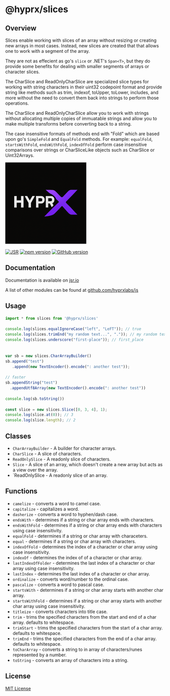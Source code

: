 # @hyprx/slices

## Overview

Slices enable working with slices of an array without resizing or
creating new arrays in most cases.  Instead, new slices are
created that that allows one to work with a segment of the
array.

They are not as effecient as go's `slice` or .NET's `Span<T>`, but
they do provide some benefits for dealing with smaller segments
of arrays or character slices.

The CharSlice and ReadOnlyCharSlice are specialized slice types
for working with string characters in their uint32 codepoint format
and provide string like methods such as trim, indexof, toUpper,
toLower, includes, and more without the need to convert them
back into strings to perform those operations.

The CharSlice and ReadOnlyCharSlice allow you to work with
strings without allocating multiple copies of immuatable strings
and allow you to make multiple transforms  before
converting back to a string.  

The case insensitive formats of methods end with "Fold" which
are based upon go's `SimpleFold` and `EqualFold` methods. For
example: `equalFold`, `startsWithFold`, `endsWithFold`, `indexOfFold`
perform case insensitive comparisons over strings or CharSliceLike
objects such as CharSlice or Uint32Arrays.

![logo](https://raw.githubusercontent.com/hyprxlabs/js/refs/heads/main/.eng/assets/logo.png)

[![JSR](https://jsr.io/badges/@hyprx/slices)](https://jsr.io/@hyprx/slices)
[![npm version](https://badge.fury.io/js/@hyprx%2Fslices.svg)](https://badge.fury.io/js/@hyprx%2Fslices)
[![GitHub version](https://badge.fury.io/gh/hyprxlabs%2Fjs.svg)](https://badge.fury.io/gh/hyprxlabs%2Fjs)

## Documentation

Documentation is available on [jsr.io](https://jsr.io/@hyprx/slices/doc)

A list of other modules can be found at [github.com/hyprxlabs/js](https://github.com/hyprxlabs/js)

## Usage

```typescript
import * from slices from '@hyprx/slices'

console.log(slices.equalIgnoreCase("left", "LeFT")); // true
console.log(slices.trimEnd("my random text...", ".")); // my random text
console.log(slices.underscore("first-place")); // first_place


var sb = new slices.CharArrayBuilder()
sb.append("test")
   .append(new TextEncoder().encode(": another test"));

// faster
sb.appendString("test")
  .appendUtf8Array(new TextEncoder().encode(": another test"))

console.log(sb.toString())

const slice = new slices.Slice([0, 3, 4], 1);
console.log(slice.at(0)); // 3
console.log(slice.length); // 2

```

## Classes

- `CharArrayBuilder` - A builder for character arrays.
- `CharSlice` - A slice of characters.
- `ReadOnlySlice` - A readonly slice of characters.
- `Slice` - A slice of an array, which doesn't create a new array but
   acts as a view over the array.
- `ReadOnlySlice - A readonly slice of an array.

## Functions

- `camelize` - converts a word to camel case.
- `capitalize` - capitalizes a word.
- `dasherize` - converts a word to hyphen/dash case.
- `endsWith` - determines if a string or char array ends with characters.
- `endsWithFold` - determines if a string or char array ends with characters using case insensitivity.
- `equalFold` - determines if a string or char array with characeters.
- `equal` -  determines if a string or char array with characters.
- `indexOfFold` - determines the index of a character or char array using case insensitivity.
- `indexOf` - determines the index of of a character or char array.
- `lastIndexOfFolder` - determines the last index of a character or char array using case insensitivity.
- `lastIndex` - determines the last index of a character or char array.
- `ordinalize` - converts word/number to the ordinal case.
- `pascalize` - converts a word to pascal case.
- `startsWith` - determines if a string or char array starts with another char array.
- `startsWithFold` - determines if a string or char array starts with another char array using case insensitivity.
- `titleize` - converts characters into title case.
- `trim` - trims the specified characters from the start and end of a char array.  defaults to whitespace.
- `trimStart` - trims the specified characters from the start of a char array. defaults to whitespace.
- `trimEnd` - trims the specified characters from the end of a char array. defaults to whitespace.
- `toCharArray` - converts a string to in array of characters/runes represented by a number.
- `toString` - converts an array of characters into a string.

## License

[MIT License](./LICENSE.md)
